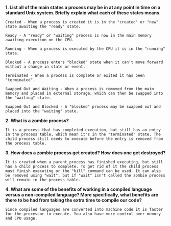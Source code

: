 **1. List all of the main states a process may be in at any point in time on a standard Unix system. Briefly explain what each of these states means.**

    Created - When a process is created it is in the "created" or "new" state awaiting the "ready" state.

    Ready - A "ready" or "waiting" process is now in the main memory awaiting execution on the CPU.

    Running - When a process is executed by the CPU it is in the "running" state.

    Blocked - A process enters "blocked" state when it can't move forward without a change in state or event.

    Terminated - When a process is complete or exited it has been "terminated".

    Swapped Out and Waiting - When a process is removed from the main memory and placed in external storage, which can then be swapped into the "waiting" state.

    Swapped Out and Blocked - A "blocked" process may be swapped out and placed into the "waiting" state.

**2. What is a zombie process?**

    It is a process that has completed execution, but still has an entry in the process table, which mean it's in the "terminated" state. The child process still needs to execute before the entry is removed from the process table.

**3. How does a zombie process get created? How does one get destroyed?**

    It is created when a parent process has finished executing, but still has a child process to complete. To get rid of it the child process must finish executing or the "kill" command can be used. It can also be removed using "wait", but if "wait" isn't called the zombie process will remain in the process table.

**4. What are some of the benefits of working in a compiled language versus a non-compiled language? More specifically, what benefits are there to be had from taking the extra time to compile our code?**

    Since compiled languages are converted into machine code it is faster for the processor to execute. You also have more control over memory and CPU usage.